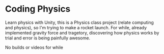 # Coding Physics

Learn physics with Unity, this is a Physics class project (relate computing and physics), so I'm trying to make a rocket launch.
For while, already implemented gravity force and tragetory, discovering how physics works by trial and error is being painfully awesome.

No builds or videos for while
